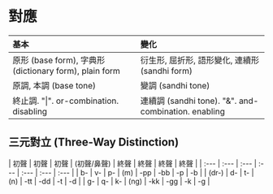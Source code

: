 # 對應

| 基本 | 變化 |
| :--- | :--- |
| 原形 \(base form\), 字典形 \(dictionary form\), plain form | 衍生形, 屈折形, 語形變化, 連續形 \(sandhi form\) |
| 原調, 本調 \(base tone\) | 變調 \(sandhi tone\) |
| 終止調. "\|". or-combination. disabling | 連續調 \(sandhi tone\). "&". and-combination. enabling |

## 三元對立 \(Three-Way Distinction\)

| 初聲 | 初聲 | 初聲 | \(初聲/鼻聲\) | 終聲 | 終聲 | 終聲 | 終聲 |
| :--- | :--- | :--- | :--- | :--- | :--- | :--- |
| b- | v- | p- | \(m\) | -pp | -bb | -p | -b |
| \(dr-\) | d- | t- | \(n\) | -tt | -dd | -t | -d |
| g- | q- | k- | \(ng\) | -kk | -gg | -k | -g |
